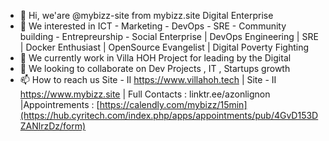 - 👋 Hi, we'are  @mybizz-site from mybizz.site Digital Enterprise
- 👀 We interested in ICT - Marketing - DevOps - SRE - Community building - Entrepreurship - Social Enterprise | DevOps Engineering | SRE | Docker Enthusiast | OpenSource Evangelist | Digital Poverty Fighting
- 🌱 We currently work in Villa HOH Project for leading by the Digital
- 💞️ We looking to collaborate on Dev Projects , IT , Startups growth 
- 📫 How to reach us Site - II  https://www.villahoh.tech | Site - II https://www.mybizz.site | Full Contacts : linktr.ee/azonlignon |Appointrements : [https://calendly.com/mybizz/15min](https://hub.cyritech.com/index.php/apps/appointments/pub/4GvD153DZANlrzDz/form)

<!---
mybizz-site/mybizz-site is a ✨ special ✨ repository because its `README.md` (this file) appears on your GitHub profile.
You can click the Preview link to take a look at your changes.
--->
